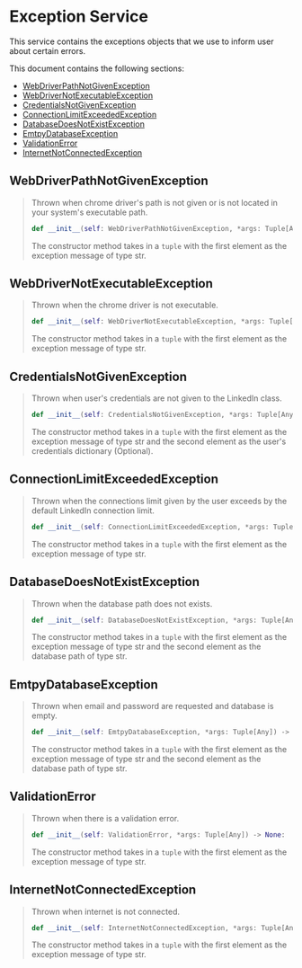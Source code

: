 # Exception Service

This service contains the exceptions objects that we use to inform user about certain errors.

This document contains the following sections:

- [WebDriverPathNotGivenException](#webdriverpathnotgivenexception)
- [WebDriverNotExecutableException](#webdrivernotexecutableexception)
- [CredentialsNotGivenException](#credentialsnotgivenexception)
- [ConnectionLimitExceededException](#connectionlimitexceededexception)
- [DatabaseDoesNotExistException](#databasedoesnotexistexception)
- [EmtpyDatabaseException](#emtpydatabaseexception)
- [ValidationError](#validationerror)
- [InternetNotConnectedException](#internetnotconnectedexception)

## WebDriverPathNotGivenException

> Thrown when chrome driver's path is not given or is not located in your system's executable path.
>
> ```python
> def __init__(self: WebDriverPathNotGivenException, *args: Tuple[Any]) -> None:
> ```
>
> The constructor method takes in a `tuple` with the first element as the exception message of type str.

## WebDriverNotExecutableException

> Thrown when the chrome driver is not executable.
>
> ```python
> def __init__(self: WebDriverNotExecutableException, *args: Tuple[Any]) -> None:
> ```
>
> The constructor method takes in a `tuple` with the first element as the exception message of type str.

## CredentialsNotGivenException

> Thrown when user's credentials are not given to the LinkedIn class.
>
> ```python
> def __init__(self: CredentialsNotGivenException, *args: Tuple[Any]) -> None:
> ```
>
> The constructor method takes in a `tuple` with the first element as the exception message of type str and the second element as
> the user's credentials dictionary (Optional).

## ConnectionLimitExceededException

> Thrown when the connections limit given by the user exceeds by the default LinkedIn connection limit.
>
> ```python
> def __init__(self: ConnectionLimitExceededException, *args: Tuple[Any]) -> None:
> ```
>
> The constructor method takes in a `tuple` with the first element as the exception message of type str.

## DatabaseDoesNotExistException

> Thrown when the database path does not exists.
>
> ```python
> def __init__(self: DatabaseDoesNotExistException, *args: Tuple[Any]) -> None:
> ```
>
> The constructor method takes in a `tuple` with the first element as the exception message of type str and the second element as
> the database path of type str.

## EmtpyDatabaseException

> Thrown when email and password are requested and database is empty.
>
> ```python
> def __init__(self: EmtpyDatabaseException, *args: Tuple[Any]) -> None:
> ```
>
> The constructor method takes in a `tuple` with the first element as the exception message of type str and the second element as
> the database path of type str.

## ValidationError

> Thrown when there is a validation error.
>
> ```python
> def __init__(self: ValidationError, *args: Tuple[Any]) -> None:
> ```
>
> The constructor method takes in a `tuple` with the first element as the exception message of type str.

## InternetNotConnectedException

> Thrown when internet is not connected.
>
> ```python
> def __init__(self: InternetNotConnectedException, *args: Tuple[Any]) -> None:
> ```
>
> The constructor method takes in a `tuple` with the first element as the exception message of type str.
